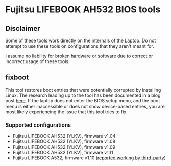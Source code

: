 # Fujitsu LIFEBOOK AH532 BIOS tools

## Disclaimer

Some of these tools work directly on the internals of the Laptop.
Do not attempt to use these tools on configurations that they aren't meant for.

I assume no liability for broken hardware or software due to correct or
incorrect usage of these tools.

## fixboot

This tool restores boot entries that were potentially corrupted by installing Linux.
The research leading up to the tool has been documented in a blog post [here](https://blog.timschumi.net/2024/01/20/ah532-bios-investigation.html).
If the laptop does not enter the BIOS setup menu, and the boot menu is either
inaccessible or does not show device-based entries, you are most likely experiencing
the issue that this tool tries to fix.

### Supported configurations

- Fujitsu LIFEBOOK AH532 (YLKV), firmware v1.04
- Fujitsu LIFEBOOK AH532 (YLKV), firmware v1.08
- Fujitsu LIFEBOOK AH532 (YLKV), firmware v1.09
- Fujitsu LIFEBOOK AH532 (YLKV), firmware v1.11
- Fujitsu LIFEBOOK A532, firmware v1.10 ([reported working by third-party](https://mastodon.social/@GromBeestje/111795580489425479))
